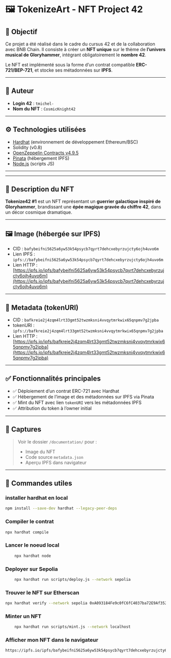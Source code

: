 # 🖼️ TokenizeArt - NFT Project 42

## 🎯 Objectif

Ce projet a été réalisé dans le cadre du cursus 42 et de la collaboration avec BNB Chain. Il consiste à créer un **NFT unique** sur le thème de **l’univers musical de Gloryhammer**, intégrant obligatoirement le **nombre 42**.

Le NFT est implémenté sous la forme d’un contrat compatible **ERC-721/BEP-721**, et stocke ses métadonnées sur **IPFS**.

---

## 👤 Auteur

- **Login 42** : `tmichel-`
- **Nom du NFT** : `CosmicKnight42`

---

## ⚙️ Technologies utilisées

- [Hardhat](https://hardhat.org/) (environnement de développement Ethereum/BSC)
- Solidity (v0.8)
- [OpenZeppelin Contracts v4.9.5](https://docs.openzeppelin.com/contracts/4.x/)
- [Pinata](https://pinata.cloud/) (hébergement IPFS)
- [Node.js](https://nodejs.org/) (scripts JS)

---


---

## 🧾 Description du NFT

**Tokenize42 #1** est un NFT représentant un **guerrier galactique inspiré de Gloryhammer**, brandissant une **épée magique gravée du chiffre 42**, dans un décor cosmique dramatique.

---

## 🖼️ Image (hébergée sur IPFS)

- CID : `bafybeifni5625a6yw53k54psycb7qyrt7dehcxebyrzujcty6ojh4uvo6m`
- Lien IPFS :  
  `ipfs://bafybeifni5625a6yw53k54psycb7qyrt7dehcxebyrzujcty6ojh4uvo6m`
- Lien HTTP :  
  [https://ipfs.io/ipfs/bafybeifni5625a6yw53k54psycb7qyrt7dehcxebyrzujcty6ojh4uvo6m](https://ipfs.io/ipfs/bafybeifni5625a6yw53k54psycb7qyrt7dehcxebyrzujcty6ojh4uvo6m)

---

## 🧬 Metadata (tokenURI)

- CID : `bafkreie2j4zqm4lrt33gmt52twzmksni4vvqytmrkwix65qnpmv7g2jpba`
- tokenURI :  
  `ipfs://bafkreie2j4zqm4lrt33gmt52twzmksni4vvqytmrkwix65qnpmv7g2jpba`
- Lien HTTP :  
  [https://ipfs.io/ipfs/bafkreie2j4zqm4lrt33gmt52twzmksni4vvqytmrkwix65qnpmv7g2jpba](https://ipfs.io/ipfs/bafkreie2j4zqm4lrt33gmt52twzmksni4vvqytmrkwix65qnpmv7g2jpba)

---

## ✅ Fonctionnalités principales

- ✅ Déploiement d’un contrat ERC-721 avec Hardhat
- ✅ Hébergement de l’image et des métadonnées sur IPFS via Pinata
- ✅ Mint du NFT avec lien `tokenURI` vers les métadonnées IPFS
- ✅ Attribution du token à l’owner initial

---

## 📸 Captures

> Voir le dossier `/documentation/` pour :
> - Image du NFT
> - Code source `metadata.json`
> - Aperçu IPFS dans navigateur

---

## 🧪 Commandes utiles

### installer hardhat en local
```bash
npm install --save-dev hardhat --legacy-peer-deps
```

### Compiler le contrat
```bash
npx hardhat compile
```

### Lancer le noeud local
```bash
    npx hardhat node
```

### Deployer sur Sepolia
```bash
    npx hardhat run scripts/deploy.js --network sepolia
```

### Trouver le NFT sur Etherscan
```bash
npx hardhat verify --network sepolia 0xA093184Fe9c0fC6fC4037ba72E9Af35282906b45
```

### Minter un NFT
```bash
    npx hardhat run scripts/mint.js --network localhost
```

### Afficher mon NFT dans le navigateur
```arduino
https://ipfs.io/ipfs/bafybeifni5625a6yw53k54psycb7qyrt7dehcxebyrzujcty6ojh4uvo6m
```
